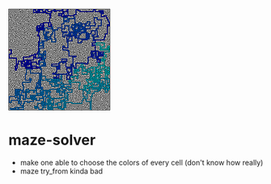 ![Solved Maze](maze_solved.png)

# maze-solver

-  make one able to choose the colors of every cell (don't know how really)
-  maze try_from kinda bad
